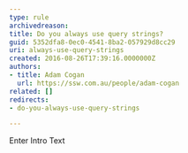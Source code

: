 ```yaml
---
type: rule
archivedreason: 
title: Do you always use query strings?
guid: 5352dfa8-0ec0-4541-8ba2-057929d8cc29
uri: always-use-query-strings
created: 2016-08-26T17:39:16.0000000Z
authors:
- title: Adam Cogan
  url: https://ssw.com.au/people/adam-cogan
related: []
redirects:
- do-you-always-use-query-strings

---
```



Enter Intro Text
<br><excerpt class='endintro'></excerpt><br>



